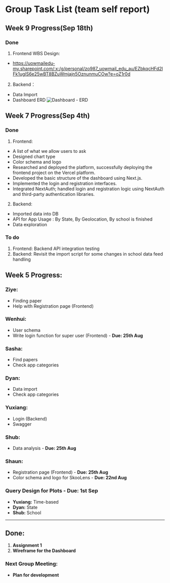 # Group Task List (team self report)
## Week 9 Progress(Sep 18th)
### Done
1. Frontend WBS Design:
- https://uowmailedu-my.sharepoint.com/:x:/g/personal/zo987_uowmail_edu_au/EZbkqcHFd2lFk1uglS6e25wBT8BZuWmjajn5OznunmuCOw?e=oZ1r0d
2. Backend：
- Data Import
- Dashboard ERD
![Dashboard - ERD](https://github.com/user-attachments/assets/069ca933-0107-4bda-af88-05efcd7730ec)


## Week 7 Progress(Sep 4th)
### Done
1. Frontend:
- A list of what we allow users to ask
- Designed chart type
- Color schema and logo
- Researched and deployed the platform, successfully deploying the frontend project on the Vercel platform.
- Developed the basic structure of the dashboard using Next.js.
- Implemented the login and registration interfaces.
- Integrated NextAuth; handled login and registration logic using NextAuth and third-party authentication libraries.
2. Backend:
- Imported data into DB
- API for App Usage : By State, By Geolocation, By school is finished
- Data exploration
### To do
1. Frontend:
Backend API integration testing
2. Backend:
Revisit the import script for some changes in school data feed handling







## Week 5 Progress:

### Ziye:
- Finding paper
- Help with Registration page (Frontend)

### Wenhui:
- User schema
- Write login function for super user (Frontend) - **Due: 25th Aug**

### Sasha:
- Find papers
- Check app categories

### Dyan:
- Data import
- Check app categories

### Yuxiang:
- Login (Backend)
- Swagger

### Shub:
- Data analysis - **Due: 25th Aug**

### Shaun:
- Registration page (Frontend) - **Due: 25th Aug**
- Color schema and logo for SkooLens - **Due: 22nd Aug**

### Query Design for Plots - **Due: 1st Sep**
- **Yuxiang:** Time-based
- **Dyan:** State
- **Shub:** School

---
## Done:
1. **Assignment 1**
2. **Wireframe for the Dashboard**

### Next Group Meeting:
- **Plan for development**
